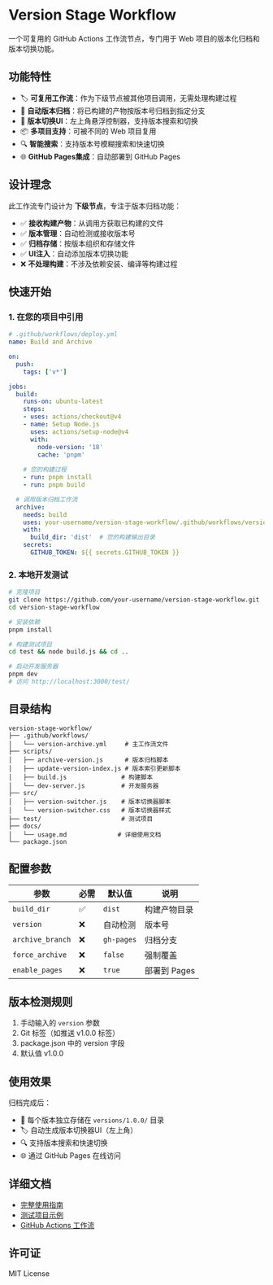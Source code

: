 # Version Stage Workflow

一个可复用的 GitHub Actions 工作流节点，专门用于 Web 项目的版本化归档和版本切换功能。

## 功能特性

- 🏷️ **可复用工作流**：作为下级节点被其他项目调用，无需处理构建过程
- 🚀 **自动版本归档**：将已构建的产物按版本号归档到指定分支
- 🔄 **版本切换UI**：左上角悬浮控制器，支持版本搜索和切换
- 📦 **多项目支持**：可被不同的 Web 项目复用
- 🔍 **智能搜索**：支持版本号模糊搜索和快速切换
- 🌐 **GitHub Pages集成**：自动部署到 GitHub Pages

## 设计理念

此工作流专门设计为 **下级节点**，专注于版本归档功能：

- ✅ **接收构建产物**：从调用方获取已构建的文件
- ✅ **版本管理**：自动检测或接收版本号
- ✅ **归档存储**：按版本组织和存储文件
- ✅ **UI注入**：自动添加版本切换功能
- ❌ **不处理构建**：不涉及依赖安装、编译等构建过程

## 快速开始

### 1. 在您的项目中引用

```yaml
# .github/workflows/deploy.yml
name: Build and Archive

on:
  push:
    tags: ['v*']

jobs:
  build:
    runs-on: ubuntu-latest
    steps:
    - uses: actions/checkout@v4
    - name: Setup Node.js
      uses: actions/setup-node@v4
      with:
        node-version: '18'
        cache: 'pnpm'
    
    # 您的构建过程
    - run: pnpm install
    - run: pnpm build

  # 调用版本归档工作流
  archive:
    needs: build
    uses: your-username/version-stage-workflow/.github/workflows/version-archive.yml@main
    with:
      build_dir: 'dist'  # 您的构建输出目录
    secrets:
      GITHUB_TOKEN: ${{ secrets.GITHUB_TOKEN }}
```

### 2. 本地开发测试

```bash
# 克隆项目
git clone https://github.com/your-username/version-stage-workflow.git
cd version-stage-workflow

# 安装依赖
pnpm install

# 构建测试项目
cd test && node build.js && cd ..

# 启动开发服务器
pnpm dev
# 访问 http://localhost:3000/test/
```

## 目录结构

```
version-stage-workflow/
├── .github/workflows/
│   └── version-archive.yml     # 主工作流文件
├── scripts/
│   ├── archive-version.js      # 版本归档脚本
│   ├── update-version-index.js # 版本索引更新脚本
│   ├── build.js               # 构建脚本
│   └── dev-server.js          # 开发服务器
├── src/
│   ├── version-switcher.js    # 版本切换器脚本
│   └── version-switcher.css   # 版本切换器样式
├── test/                      # 测试项目
├── docs/
│   └── usage.md              # 详细使用文档
└── package.json
```

## 配置参数

| 参数 | 必需 | 默认值 | 说明 |
|------|------|--------|------|
| `build_dir` | ✅ | `dist` | 构建产物目录 |
| `version` | ❌ | 自动检测 | 版本号 |
| `archive_branch` | ❌ | `gh-pages` | 归档分支 |
| `force_archive` | ❌ | `false` | 强制覆盖 |
| `enable_pages` | ❌ | `true` | 部署到 Pages |

## 版本检测规则

1. 手动输入的 `version` 参数
2. Git 标签（如推送 v1.0.0 标签）
3. package.json 中的 version 字段
4. 默认值 v1.0.0

## 使用效果

归档完成后：
- 📁 每个版本独立存储在 `versions/1.0.0/` 目录
- 🏷️ 自动生成版本切换器UI（左上角）
- 🔍 支持版本搜索和快速切换
- 🌐 通过 GitHub Pages 在线访问

## 详细文档

- [完整使用指南](docs/usage.md)
- [测试项目示例](test/)
- [GitHub Actions 工作流](.github/workflows/version-archive.yml)

## 许可证

MIT License
